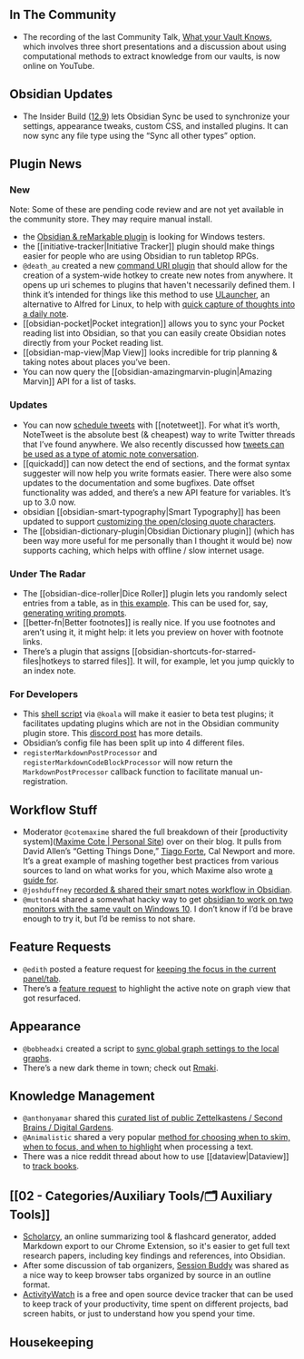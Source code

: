## In The Community

- The recording of the last Community Talk, [What your Vault Knows](https://youtu.be/58-Ue2mDy0k), which involves three short presentations and a discussion about using computational methods to extract knowledge from our vaults, is now online on YouTube.

## Obsidian Updates

- The Insider Build ([12.9](https://forum.obsidian.md/t/obsidian-release-v0-12-8-insider-build/20214)) lets Obsidian Sync be used to synchronize your settings, appearance tweaks, custom CSS, and installed plugins. It can now sync any file type using the “Sync all other types” option.

## Plugin News

### New

Note: Some of these are pending code review and are not yet available in the community store. They may require manual install.

- the [Obsidian & reMarkable plugin](https://github.com/cobalamin/obsidian-remarkable) is looking for Windows testers.
- the [[initiative-tracker|Initiative Tracker]] plugin should make things easier for people who are using Obsidian to run tabletop RPGs.
- `@death_au` created a new [command URI plugin](https://github.com/deathau/command-uri-obsidian) that should allow for the creation of a system-wide hotkey to create new notes from anywhere. It opens up uri schemes to plugins that haven't necessarily defined them. I think it’s intended for things like this method to use [ULauncher](https://ulauncher.io/), an alternative to Alfred for Linux, to help with [quick capture of thoughts into a daily note](https://forum.obsidian.md/t/linux-alfred-alternative-for-quick-caputure/20203).
- [[obsidian-pocket|Pocket integration]] allows you to sync your Pocket reading list into Obsidian, so that you can easily create Obsidian notes directly from your Pocket reading list.
- [[obsidian-map-view|Map View]] looks incredible for trip planning & taking notes about places you’ve been.
- You can now query the [[obsidian-amazingmarvin-plugin|Amazing Marvin]] API for a list of tasks.

### Updates

- You can now [schedule tweets](https://github.com/chhoumann/notetweet_obsidian/blob/master/GuideToSettingUpScheduler.md) with [[notetweet]]. For what it’s worth, NoteTweet is the absolute best (& cheapest) way to write Twitter threads that I’ve found anywhere. We also recently discussed how [tweets can be used as a type of atomic note conversation](https://discord.com/channels/686053708261228577/710585052769157141/857716879393423371).
- [[quickadd]] can now detect the end of sections, and the format syntax suggester will now help you write formats easier. There were also some updates to the documentation and some bugfixes. Date offset functionality was added, and there’s a new API feature for variables. It’s up to 3.0 now.
- obsidian [[obsidian-smart-typography|Smart Typography]] has been updated to support [customizing the open/closing quote characters](https://github.com/mgmeyers/obsidian-smart-typography/issues/5).
- The [[obsidian-dictionary-plugin|Obsidian Dictionary plugin]] (which has been way more useful for me personally than I thought it would be) now supports caching, which helps with offline / slow internet usage.

### Under The Radar

- The [[obsidian-dice-roller|Dice Roller]] plugin lets you randomly select entries from a table, as in [this example](https://discord.com/channels/686053708261228577/805952223124520961/860471875678896159). This can be used for, say, [generating writing prompts](https://discord.com/channels/686053708261228577/805952223124520961/860534603521196062).
- [[better-fn|Better footnotes]] is really nice. If you use footnotes and aren’t using it, it might help: it lets you preview on hover with footnote links.
- There’s a plugin that assigns [[obsidian-shortcuts-for-starred-files|hotkeys to starred files]]. It will, for example, let you jump quickly to an index note.

### For Developers

- This [shell script](https://github.com/kometenstaub/shell) via `@koala` will make it easier to beta test plugins; it facilitates updating plugins which are not in the Obsidian community plugin store. This [discord post](http://discordapp.com/channels/686053708261228577/840286238928797736/858448800737001522) has more details.
- Obsidian’s config file has been split up into 4 different files.
- `registerMarkdownPostProcessor` and `registerMarkdownCodeBlockProcessor` will now return the `MarkdownPostProcessor` callback function to facilitate manual un-registration.

## Workflow Stuff

- Moderator `@cotemaxime` shared the full breakdown of their [productivity system]([Maxime Cote | Personal Site](https://www.maximecote.me/blog/my-productivity-system-planning/)) over on their blog. It pulls from David Allen’s “Getting Things Done,” [Tiago Forte](https://twitter.com/fortelabs/status/1397572271548502020), Cal Newport and more. It’s a great example of mashing together best practices from various sources to land on what works for you, which Maxime also wrote [a guide for](https://www.maximecote.me/blog/how-to-architect-your-productivity-system-yourself/).
- `@joshduffney` [recorded & shared their smart notes workflow in Obsidian](https://www.youtube.com/watch?v=o_pq43WzeEo&t).
- `@mutton44` shared a somewhat hacky way to get [obsidian to work on two monitors with the same vault on Windows 10](http://discordapp.com/channels/686053708261228577/694233507500916796/860128416724025364). I don’t know if I’d be brave enough to try it, but I’d be remiss to not share.

## Feature Requests

- `@edith` posted a feature request for [keeping the focus in the current panel/tab](https://forum.obsidian.md/t/keep-focus-in-current-pane-tab/20317).
- There’s a [feature request](https://forum.obsidian.md/t/selected-note-shown-highlighted-on-the-local-graph/9643/18) to highlight the active note on graph view that got resurfaced.

## Appearance

- `@bobheadxi` created a script to [sync global graph settings to the local graphs](https://gist.github.com/bobheadxi/ad4bc77a7b8c80d26f7668dac8a47576).
- There’s a new dark theme in town; check out [Rmaki](https://github.com/luke-rmaki/rmaki-obsidian).

## Knowledge Management

- `@anthonyamar` shared this [curated list of public Zettelkastens / Second Brains / Digital Gardens](https://github.com/KasperZutterman/Second-Brain).
- `@Animalistic` shared a very popular [method for choosing when to skim, when to focus, and when to highlight](https://discord.com/channels/686053708261228577/694233507500916796/858514569978445854) when processing a text.
- There was a nice reddit thread about how to use [[dataview|Dataview]] to [track books](https://www.reddit.com/r/ObsidianMD/comments/oa8q80/how_would_you_use_dataview_to_make_a_book_tracker/).

## [[02 - Categories/Auxiliary Tools/🗂️ Auxiliary Tools]]

- [Scholarcy](https://www.scholarcy.com/), an online summarizing tool & flashcard generator, added Markdown export to our Chrome Extension, so it's easier to get full text research papers, including key findings and references, into Obsidian.
- After some discussion of tab organizers, [Session Buddy](https://chrome.google.com/webstore/detail/session-buddy/edacconmaakjimmfgnblocblbcdcpbko) was shared as a nice way to keep browser tabs organized by source in an outline format.
- [ActivityWatch](https://activitywatch.net/) is a free and open source device tracker that can be used to keep track of your productivity, time spent on different projects, bad screen habits, or just to understand how you spend your time.

## Housekeeping

